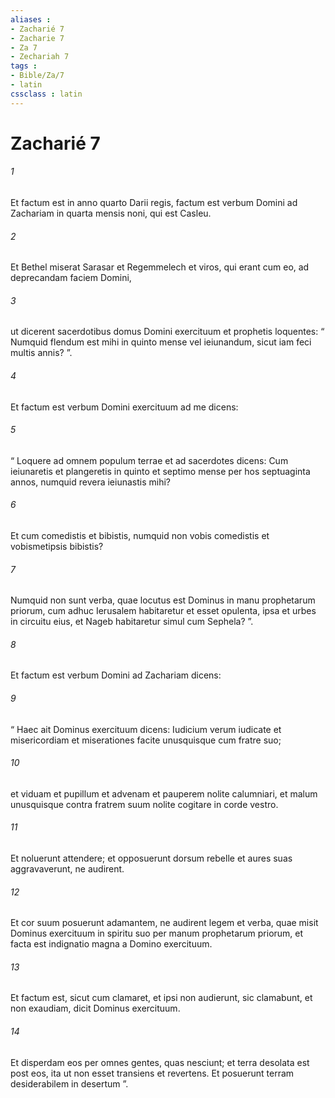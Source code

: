```yaml
---
aliases : 
- Zacharié 7
- Zacharie 7
- Za 7
- Zechariah 7
tags : 
- Bible/Za/7
- latin
cssclass : latin
---
```


# Zacharié 7

###### 1
Et factum est in anno quarto Darii regis, factum est verbum Domini ad Zachariam in quarta mensis noni, qui est Casleu. 
###### 2
Et Bethel miserat Sarasar et Regemmelech et viros, qui erant cum eo, ad deprecandam faciem Domini, 
###### 3
ut dicerent sacerdotibus domus Domini exercituum et prophetis loquentes: “ Numquid flendum est mihi in quinto mense vel ieiunandum, sicut iam feci multis annis? ”.
###### 4
Et factum est verbum Domini exercituum ad me dicens: 
###### 5
“ Loquere ad omnem populum terrae et ad sacerdotes dicens: Cum ieiunaretis et plangeretis in quinto et septimo mense per hos septuaginta annos, numquid revera ieiunastis mihi? 
###### 6
Et cum comedistis et bibistis, numquid non vobis comedistis et vobismetipsis bibistis? 
###### 7
Numquid non sunt verba, quae locutus est Dominus in manu prophetarum priorum, cum adhuc Ierusalem habitaretur et esset opulenta, ipsa et urbes in circuitu eius, et Nageb habitaretur simul cum Sephela? ”.
###### 8
Et factum est verbum Domini ad Zachariam dicens: 
###### 9
“ Haec ait Dominus exercituum dicens: Iudicium verum iudicate et misericordiam et miserationes facite unusquisque cum fratre suo; 
###### 10
et viduam et pupillum et advenam et pauperem nolite calumniari, et malum unusquisque contra fratrem suum nolite cogitare in corde vestro. 
###### 11
Et noluerunt attendere; et opposuerunt dorsum rebelle et aures suas aggravaverunt, ne audirent. 
###### 12
Et cor suum posuerunt adamantem, ne audirent legem et verba, quae misit Dominus exercituum in spiritu suo per manum prophetarum priorum, et facta est indignatio magna a Domino exercituum. 
###### 13
Et factum est, sicut cum clamaret, et ipsi non audierunt, sic clamabunt, et non exaudiam, dicit Dominus exercituum. 
###### 14
Et disperdam eos per omnes gentes, quas nesciunt; et terra desolata est post eos, ita ut non esset transiens et revertens. Et posuerunt terram desiderabilem in desertum ”.

